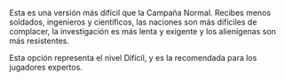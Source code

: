 Esta es una versión más difícil que la Campaña Normal. Recibes menos
soldados, ingenieros y científicos, las naciones son más difíciles de
complacer, la investigación es más lenta y exigente y los alienígenas
son más resistentes.

Esta opción representa el nivel Difícil, y es la recomendada para los
jugadores expertos.